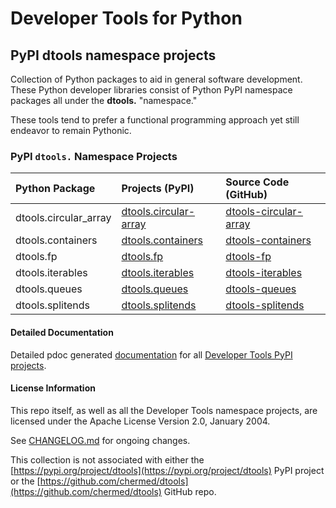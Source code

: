 # Developer Tools for Python

## PyPI dtools namespace projects

Collection of Python packages to aid in general software development.
These Python developer libraries consist of Python PyPI namespace
packages all under the **dtools.** "namespace."

These tools tend to prefer a functional programming approach yet
still endeavor to remain Pythonic.

### PyPI `dtools.` Namespace Projects

| Python Package | Projects (PyPI) | Source Code (GitHub) |
|:-------------- |:--------------- |:-------------------- |
| dtools.circular_array | [dtools.circular-array][11] | [dtools-circular-array][21] |
| dtools.containers | [dtools.containers][12] | [dtools-containers][22] |
| dtools.fp | [dtools.fp][13] | [dtools-fp][23] |
| dtools.iterables | [dtools.iterables][14] | [dtools-iterables][24] |
| dtools.queues | [dtools.queues][15] | [dtools-queues][25] |
| dtools.splitends | [dtools.splitends][16] | [dtools-splitends][26] |

#### Detailed Documentation

Detailed pdoc generated [documentation][1] for all [Developer Tools PyPI projects][2].

#### License Information

This repo itself, as well as all the Developer Tools namespace projects,
are licensed under the Apache License Version 2.0, January 2004.

See [CHANGELOG.md](./CHANGELOG.md) for ongoing changes.

This collection is not associated with either the
[https://pypi.org/project/dtools](https://pypi.org/project/dtools)
PyPI project or the
[https://github.com/chermed/dtools](https://github.com/chermed/dtools)
GitHub repo.

[1]: https://grscheller.github.io/dtools-namespace-projects/
[2]: https://github.com/grscheller/dtools-namespace-projects/blob/main/README.md
[11]: https://pypi.org/project/dtools.circular-array/
[12]: https://pypi.org/project/dtools.containers/
[13]: https://pypi.org/project/dtools.fp/
[14]: https://pypi.org/project/dtools.iterables/
[15]: https://pypi.org/project/dtools.queues/
[16]: https://pypi.org/project/dtools.splitends/
[21]: https://github.com/grscheller/dtools-circular-array/
[22]: https://github.com/grscheller/dtools-containers/
[23]: https://github.com/grscheller/dtools-fp/
[24]: https://github.com/grscheller/dtools-iterables/
[25]: https://github.com/grscheller/dtools-queues/
[26]: https://github.com/grscheller/dtools-splitends/
